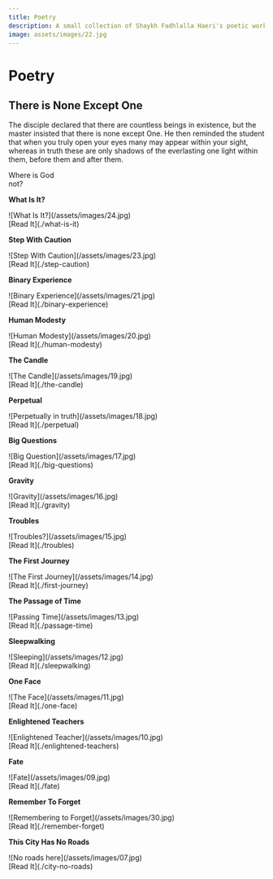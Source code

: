 ```yaml
---
title: Poetry
description: A small collection of Shaykh Fadhlalla Haeri's poetic works to give you a taste of Sufi cosmology and poetic insight.
image: assets/images/22.jpg
---
```


# Poetry

## There is None Except One

The disciple declared that there are countless beings in existence, but the master insisted that there is none except One. He then reminded the student that when you truly open your eyes many may appear within your sight, whereas in truth these are only shadows of the everlasting one light within them, before them and after them.

<div class="callout">
Where is God <br/>not?
</div>

<div markdown="1" class="card poetry sidebar center gemoji center-content">

**What Is It?**

<div markdown="2" class="book-image">
![What Is It?](/assets/images/24.jpg)
</div>

<div markdown="3" class="book-link">
[Read It](./what-is-it)
</div>

</div>

<div markdown="1" class="card poetry sidebar center gemoji center-content">

**Step With Caution**

<div markdown="2" class="book-image">
![Step With Caution](/assets/images/23.jpg)
</div>

<div markdown="3" class="book-link">
[Read It](./step-caution)
</div>

</div>

<div markdown="1" class="card poetry sidebar center gemoji center-content">

**Binary Experience**

<div markdown="2" class="book-image">
![Binary Experience](/assets/images/21.jpg)
</div>

<div markdown="3" class="book-link">
[Read It](./binary-experience)
</div>

</div>

<div markdown="1" class="card poetry sidebar center gemoji center-content">

**Human Modesty**

<div markdown="2" class="book-image">
![Human Modesty](/assets/images/20.jpg)
</div>

<div markdown="3" class="book-link">
[Read It](./human-modesty)
</div>

</div>

<div markdown="1" class="card poetry sidebar center gemoji center-content">

**The Candle**

<div markdown="2" class="book-image">
![The Candle](/assets/images/19.jpg)
</div>

<div markdown="3" class="book-link">
[Read It](./the-candle)
</div>

</div>

<div markdown="1" class="card poetry sidebar center gemoji center-content">

**Perpetual**

<div markdown="2" class="book-image">
![Perpetually in truth](/assets/images/18.jpg)
</div>

<div markdown="3" class="book-link">
[Read It](./perpetual)
</div>

</div>

<div markdown="1" class="card poetry sidebar center gemoji center-content">

**Big Questions**

<div markdown="2" class="book-image">
![Big Question](/assets/images/17.jpg)
</div>

<div markdown="3" class="book-link">
[Read It](./big-questions)
</div>

</div>

<div markdown="1" class="card poetry sidebar center gemoji center-content">

**Gravity**

<div markdown="2" class="book-image">
![Gravity](/assets/images/16.jpg)
</div>

<div markdown="3" class="book-link">
[Read It](./gravity)
</div>

</div>

<div markdown="1" class="card poetry sidebar center gemoji center-content">

**Troubles**

<div markdown="2" class="book-image">
![Troubles?](/assets/images/15.jpg)
</div>

<div markdown="3" class="book-link">
[Read It](./troubles)
</div>

</div>

<div markdown="1" class="card poetry sidebar center gemoji center-content">

**The First Journey**

<div markdown="2" class="book-image">
![The First Journey](/assets/images/14.jpg)
</div>

<div markdown="3" class="book-link">
[Read It](./first-journey)
</div>

</div>

<div markdown="1" class="card poetry sidebar center gemoji center-content">

**The Passage of Time**

<div markdown="2" class="book-image">
![Passing Time](/assets/images/13.jpg)
</div>

<div markdown="3" class="book-link">
[Read It](./passage-time)
</div>

</div>

<div markdown="1" class="card poetry sidebar center gemoji center-content">

**Sleepwalking**

<div markdown="2" class="book-image">
![Sleeping](/assets/images/12.jpg)
</div>

<div markdown="3" class="book-link">
[Read It](./sleepwalking)
</div>

</div>

<div markdown="1" class="card poetry sidebar center gemoji center-content">

**One Face**

<div markdown="2" class="book-image">
![The Face](/assets/images/11.jpg)
</div>

<div markdown="3" class="book-link">
[Read It](./one-face)
</div>

</div>

<div markdown="1" class="card poetry sidebar center gemoji center-content">

**Enlightened Teachers**

<div markdown="2" class="book-image">
![Enlightened Teacher](/assets/images/10.jpg)
</div>

<div markdown="3" class="book-link">
[Read It](./enlightened-teachers)
</div>

</div>

<div markdown="1" class="card poetry sidebar center gemoji center-content">

**Fate**

<div markdown="2" class="book-image">
![Fate](/assets/images/09.jpg)
</div>

<div markdown="3" class="book-link">
[Read It](./fate)
</div>

</div>

<div markdown="1" class="card poetry sidebar center gemoji center-content">

**Remember To Forget**

<div markdown="2" class="book-image">
![Remembering to Forget](/assets/images/30.jpg)
</div>

<div markdown="3" class="book-link">
[Read It](./remember-forget)
</div>

</div>

<div markdown="1" class="card poetry sidebar center gemoji center-content">

**This City Has No Roads**

<div markdown="2" class="book-image">
![No roads here](/assets/images/07.jpg)
</div>

<div markdown="3" class="book-link">
[Read It](./city-no-roads)
</div>

</div>